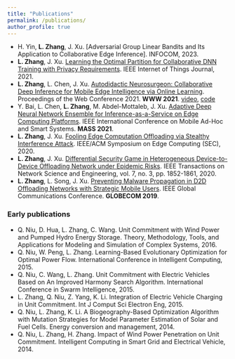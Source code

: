 ```yaml
---
title: "Publications"
permalink: /publications/
author_profile: true
---
```


- H. Yin, **L. Zhang**, J. Xu. [Adversarial Group Linear Bandits and Its Application to Collaborative Edge Inference]. INFOCOM, 2023.
- **L. Zhang**, J. Xu. [Learning the Optimal Partition for Collaborative DNN Training with Privacy Requirements](https://ieeexplore.ieee.org/document/9612607). IEEE Internet of Things Journal, 2021.
- **L. Zhang**, L. Chen, J. Xu. [Autodidactic Neurosurgeon: Collaborative Deep Inference for Mobile Edge Intelligence via Online Learning](https://arxiv.org/abs/2102.02638). Proceedings of the Web Conference 2021. **WWW 2021**. [video](https://www.youtube.com/watch?v=VSqSmeg4mAM), [code](https://github.com/letian-zhang/ANS)
- Y. Bai, L. Chen, **L. Zhang**, M. Abdel-Mottaleb, J. Xu. [Adaptive Deep Neural Network Ensemble for Inference-as-a-Service on Edge Computing Platforms](https://ieeexplore.ieee.org/document/9637765). IEEE International Conference on Mobile Ad-Hoc and Smart Systems. **MASS 2021**.
- **L. Zhang**, J. Xu. [Fooling Edge Computation Offloading via Stealthy Interference Attack](https://ieeexplore.ieee.org/abstract/document/9355594?casa_token=kn_wTiBD604AAAAA:Hx1yk3T3JKMJ-PWjmXZEllKOycMCY1_anfGwvIerFPEnGiEm-H1GDt_efTWMQvz0eVoT6eIP). IEEE/ACM Symposium on Edge Computing (SEC), 2020.
- **L. Zhang**, J. Xu. [Differential Security Game in Heterogeneous Device-to-Device Offloading Network under Epidemic Risks](https://ieeexplore.ieee.org/document/8910355). IEEE Transactions on Network Science and Engineering, vol. 7, no. 3, pp. 1852-1861, 2020.
- **L. Zhang**, L. Song, J. Xu. [Preventing Malware Propagation in D2D Offloading Networks with Strategic Mobile Users](https://ieeexplore.ieee.org/document/9014227). IEEE Global Communications Conference. **GLOBECOM 2019**.

### Early publications
- Q. Niu, D. Hua, L. Zhang, C. Wang. Unit Commitment with Wind Power and Pumped Hydro Energy Storage. Theory, Methodology, Tools, and Applications for Modeling and Simulation of Complex Systems, 2016.
- Q. Niu, W. Peng, L. Zhang. Learning-Based Evolutionary Optimization for Optimal Power Flow. International Conference in Intelligent Computing, 2015.
- Q. Niu, C. Wang, L. Zhang. Unit Commitment with Electric Vehicles Based on An Improved Harmony Search Algorithm. International Conference in Swarm Intelligence, 2015.
- L. Zhang, Q. Niu, Z. Yang, K. Li. Integration of Electric Vehicle Charging in Unit Commitment. Int J Comput Sci Electron Eng, 2015.
- Q. Niu, L. Zhang, K. Li. A Biogeography-Based Optimization Algorithm with Mutation Strategies for Model Parameter Estimation of Solar and Fuel Cells. Energy conversion and management, 2014.
- Q. Niu, L. Zhang, H. Zhang. Impact of Wind Power Penetration on Unit Commitment. Intelligent Computing in Smart Grid and Electrical Vehicle, 2014.










